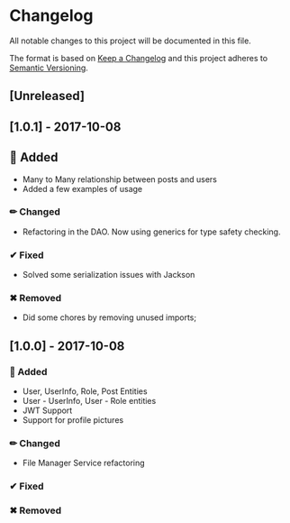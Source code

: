 # Changelog

All notable changes to this project will be documented in this file.

The format is based on [Keep a Changelog](http://keepachangelog.com/en/1.0.0/)
and this project adheres to [Semantic Versioning](http://semver.org/spec/v2.0.0.html).

## [Unreleased]

## [1.0.1] - 2017-10-08

## 🚀 Added
- Many to Many relationship between posts and users
- Added a few examples of usage

### ✏ Changed

- Refactoring in the DAO. Now using generics for type safety checking.

### ✔ Fixed
- Solved some serialization issues with Jackson

### ✖ Removed
- Did some chores by removing unused imports;


## [1.0.0] - 2017-10-08

### 🚀 Added
- User, UserInfo, Role, Post Entities
- User - UserInfo, User - Role entities
- JWT Support
- Support for profile pictures

### ✏ Changed

- File Manager Service refactoring

### ✔ Fixed

### ✖ Removed

